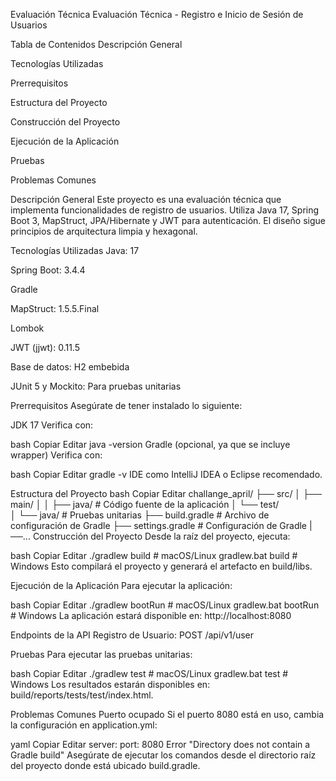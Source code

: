 Evaluación Técnica
Evaluación Técnica - Registro e Inicio de Sesión de Usuarios

Tabla de Contenidos
Descripción General

Tecnologías Utilizadas

Prerrequisitos

Estructura del Proyecto

Construcción del Proyecto

Ejecución de la Aplicación

Pruebas

Problemas Comunes

Descripción General
Este proyecto es una evaluación técnica que implementa funcionalidades de registro de usuarios. Utiliza Java 17, Spring Boot 3, MapStruct, JPA/Hibernate y JWT para autenticación. El diseño sigue principios de arquitectura limpia y hexagonal.

Tecnologías Utilizadas
Java: 17

Spring Boot: 3.4.4

Gradle

MapStruct: 1.5.5.Final

Lombok

JWT (jjwt): 0.11.5

Base de datos: H2 embebida

JUnit 5 y Mockito: Para pruebas unitarias

Prerrequisitos
Asegúrate de tener instalado lo siguiente:

JDK 17
Verifica con:

bash
Copiar
Editar
java -version
Gradle (opcional, ya que se incluye wrapper)
Verifica con:

bash
Copiar
Editar
gradle -v
IDE como IntelliJ IDEA o Eclipse recomendado.

Estructura del Proyecto
bash
Copiar
Editar
challange_april/
├── src/
│   ├── main/
│   │   ├── java/   # Código fuente de la aplicación
│   └── test/       
│       └── java/   # Pruebas unitarias
├── build.gradle    # Archivo de configuración de Gradle
├── settings.gradle # Configuración de Gradle
|──...
Construcción del Proyecto
Desde la raíz del proyecto, ejecuta:

bash
Copiar
Editar
./gradlew build       # macOS/Linux
gradlew.bat build     # Windows
Esto compilará el proyecto y generará el artefacto en build/libs.

Ejecución de la Aplicación
Para ejecutar la aplicación:

bash
Copiar
Editar
./gradlew bootRun     # macOS/Linux
gradlew.bat bootRun   # Windows
La aplicación estará disponible en: http://localhost:8080

Endpoints de la API
Registro de Usuario: POST /api/v1/user

Pruebas
Para ejecutar las pruebas unitarias:

bash
Copiar
Editar
./gradlew test        # macOS/Linux
gradlew.bat test      # Windows
Los resultados estarán disponibles en: build/reports/tests/test/index.html.

Problemas Comunes
Puerto ocupado
Si el puerto 8080 está en uso, cambia la configuración en application.yml:

yaml
Copiar
Editar
server:
port: 8080
Error "Directory does not contain a Gradle build"
Asegúrate de ejecutar los comandos desde el directorio raíz del proyecto donde está ubicado build.gradle.